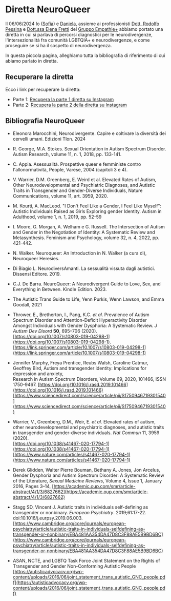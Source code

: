 # Diretta NeuroQueer
Il 06/06/2024 Io ([Sofia](https://instagram.com/blacksoulgem95)) e [Daniela](https://instagram.com/danielanoel), assieme ai professionisti [Dott. Rodolfo Pessina](https://instagram.com/sexotan_gocce) e [Dott.ssa Elena Fretti](https://instagram.com/elena_fretti_psicologa) del [Gruppo Empathie+](https://instagram.com/gruppoempathie) abbiamo portato una diretta in cui si parlava di percorsi diagnostici per le neurodivergenze, l'intersezionalità fra comunità LGBTQIA+ e neurodivergenze, e come proseguire se si ha il sospetto di neurodivergenza.

In questa piccola pagina, alleghiamo tutta la bibliografia di riferimento di cui abiamo parlato in diretta.

## Recuperare la diretta

Ecco i link per recuperare la diretta:

- Parte 1: [Recupera la parte 1 diretta su Instagram](https://www.instagram.com/reel/C74kDjcImrQ/)
- Parte 2: [Recupera la parte 2 della diretta su Instagram](https://www.instagram.com/reel/C74ntTvIp28/)

## Bibliografia NeuroQueer

- Eleonora Marocchini, Neurodivergente. Capire e coltivare la diversità dei cervelli umani. Edizioni Tlon. 2024

- R. George, M.A. Stokes. Sexual Orientation in Autism Spectrum Disorder. Autism Research, volume 11, n. 1, 2018, pp. 133-141.

- C. Appia. Asessualità. Prospettive queer e femministe contro l'allonormatività, People, Varese, 2004 (capitoli 3 e 4).

- V. Warrier, D.M. Greenberg, E. Weird et al. Elevated Rates of Autism, Other Neurodevelopmental and Psychiatric DIagnoses, and Autistic Traits in Transgender and Gender-Diverse Individuals, Nature Communications, volume 11, art. 3959, 2020.

- M. Kourti, A. MacLeod. "I Don't Feel Like a Gender, I Feel Like Myself": Autistic Individuals Raised as Girls Exploring gender Identity. Autism in Adulthood, volume 1, n. 1, 2019, pp. 52-59

- I. Moore, G. Morgan, A. Welham e G. Russell. The Intersection of Autism and Gender in the Negotiation of Identity: A Systematic Review and Metasynthesis. Feminism and Psychology, volume 32, n. 4, 2022, pp. 421-442.

- N. Walker. Neuroqueer: An Introduction in N. Walker (a cura di), Neuroqueer Heresies.

- Di Biagio L. NeurodiversAmanti. La sessualità vissuta dagli autistici. Dissensi Editore. 2019.

- C.J. De Barra. NeuroQueer: A Neurodivergent Guide to Love, Sex, and Everything in Between. Kindle Edition. 2023.
- The Autistic Trans Guide to Life, Yenn Purkis, Wenn Lawson, and Emma Goodall, 2021  
- Thrower, E., Bretherton, I., Pang, K.C. _et al._ Prevalence of Autism Spectrum Disorder and Attention-Deficit Hyperactivity Disorder Amongst Individuals with Gender Dysphoria: A Systematic Review. _J Autism Dev Disord_  **50**, 695–706 (2020).  
[https://doi.org/10.1007/s10803-019-04298-1](https://doi.org/10.1007/s10803-019-04298-1).  
[https://link.springer.com/article/10.1007/s10803-019-04298-1](https://link.springer.com/article/10.1007/s10803-019-04298-1)

-   Jennifer Murphy, Freya Prentice, Reubs Walsh, Caroline Catmur, Geoffrey Bird, Autism and transgender identity: Implications for depression and anxiety,  
    Research in Autism Spectrum Disorders, Volume 69, 2020, 101466, ISSN 1750-9467.  [https://doi.org/10.1016/j.rasd.2019.101466](https://doi.org/10.1016/j.rasd.2019.101466)
    [https://www.sciencedirect.com/science/article/pii/S1750946719301540](https://www.sciencedirect.com/science/article/pii/S1750946719301540)
-   Warrier, V., Greenberg, D.M., Weir, E. _et al._ Elevated rates of autism, other neurodevelopmental and psychiatric diagnoses, and autistic traits in transgender and gender-diverse individuals. _Nat Commun_  11, 3959 (2020).  
[https://doi.org/10.1038/s41467-020-17794-1](https://doi.org/10.1038/s41467-020-17794-1)
[https://www.nature.com/articles/s41467-020-17794-1](https://www.nature.com/articles/s41467-020-17794-1)
-   Derek Glidden, Walter Pierre Bouman, Bethany A. Jones, Jon Arcelus, Gender Dysphoria and Autism Spectrum Disorder: A Systematic Review of the Literature, _Sexual Medicine Reviews_, Volume 4, Issue 1, January 2016, Pages 3–14, 
[https://academic.oup.com/smr/article-abstract/4/1/3/6827662](https://academic.oup.com/smr/article-abstract/4/1/3/6827662)
-   Stagg SD, Vincent J. Autistic traits in individuals self-defining as transgender or nonbinary.  _European Psychiatry_. 2019;61:17-22. doi:10.1016/j.eurpsy.2019.06.003. [https://www.cambridge.org/core/journals/european-psychiatry/article/autistic-traits-in-individuals-selfdefining-as-transgender-or-nonbinary/EBA481AA354DA47D8C3F88AE5B9BD6BC](https://www.cambridge.org/core/journals/european-psychiatry/article/autistic-traits-in-individuals-selfdefining-as-transgender-or-nonbinary/EBA481AA354DA47D8C3F88AE5B9BD6BC)
-   ASAN, NCTE, and LGBTQ Task Force Joint Statement on the Rights of Transgender and Gender Non-Conforming Autistic People  
[https://autisticadvocacy.org/wp-content/uploads/2016/06/joint_statement_trans_autistic_GNC_people.pdf](https://autisticadvocacy.org/wp-content/uploads/2016/06/joint_statement_trans_autistic_GNC_people.pdf) 
